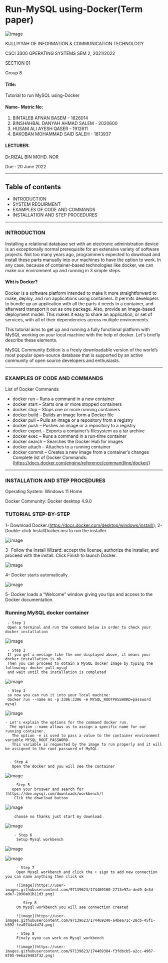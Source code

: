 # Run-MySQL using-Docker(Term paper)

![image](https://user-images.githubusercontent.com/97139623/170854403-7cee3791-562d-4111-b070-bcb2a0e25797.png)

KULLIYYAH OF INFORMATION & COMMUNICATION TECHNOLOGY 

CSCI 3300 OPERATING SYSTEMS
 SEM 2, 2021/2022 
 
 SECTION 01
 
Group 8


#### Title:
  Tutorial to run MySQL using-Docker
#### Name- Matric No:
1. BINTALEB AFNAN BASEM - 1826014
2. BINSHAHBAL DANYAH AHMAD SALEM - 2020600
3. HUSAM ALI AYESH QASER - 1912611
4. BAKOBAN MOHAMMAD SAID SALEH - 1813937

#### LECTURER:

Dr.RIZAL BIN MOHD. NOR

Due :
20 June 2022

---

## Table of contents
- INTRODUCTION
- SYSTEM REQUIRMENT  
- EXAMPLES OF CODE AND COMMANDS
- INSTALLATION AND STEP PROCEDURES
<hr/>

### INTRODUCTION
Installing a relational database set with an electronic administration device is an exceptionally normal prerequisite for an extensive variety of software projects. Not too many years ago, programmers expected to download and install these parts manually into our machines to have the option to work. In any case, because of container-based technologies like docker, we can make our environment up and running in 3 simple steps.

#### Wht is Docker?
Docker is a software platform intended to make it more straightforward to make, deploy, and run applications using containers. It permits developers to bundle up an application with all the parts it needs in a container, and afterward transport it out as one package. Also, provide an image-based deployment model. This makes it easy to share an application, or set of services, with all of their dependencies across multiple environments.

This tutorial aims to get up and running a fully functional platform with MySQL working on your local machine with the help of docker. Let's briefly describe these elements.

MySQL Community Edition is a freely downloadable version of the world’s most popular open-source database that is supported by an active community of open source developers and enthusiasts.


---

### EXAMPLES OF CODE AND COMMANDS
List of Docker Commands
- docker run – Runs a command in a new container
- docker start – Starts one or more stopped containers
- docker stop – Stops one or more running containers
- docker build – Builds an image form a Docker file
- docker pull – Pulls an image or a repository from a registry
- docker push – Pushes an image or a repository to a registry
- docker export – Exports a container’s filesystem as a tar archive
- docker exec – Runs a command in a run-time container
- docker search – Searches the Docker Hub for images
- docker attach – Attaches to a running container
- docker commit – Creates a new image from a container’s changes
Complete list of Docker Commands: (https://docs.docker.com/engine/reference/commandline/docker/)
---

### INSTALLATION AND STEP PROCEDURES
Operating System: Windows 11 Home

Docker Community: Docker desktop 4.9.0 

### TUTORIAL STEP-BY-STEP
1- Download Docker.(https://docs.docker.com/desktop/windows/install/);
2- Double-click InstallDocker.msi to run the installer.

![image](https://user-images.githubusercontent.com/97139623/173755705-d0858cb5-7562-4310-ba73-6fdea629ec62.png)

3- Follow the Install Wizard: accept the license, authorize the installer, and proceed with the install.
Click Finish to launch Docker.

![image](https://user-images.githubusercontent.com/97139623/173755808-abcd9b64-a228-4a0f-953e-b5b70aa8b097.png)

4- Docker starts automatically.

![image](https://user-images.githubusercontent.com/97139623/173756235-51fc950d-ad28-464b-931c-dec45a472615.png)

5- Docker loads a “Welcome” window giving you tips and access to the Docker documentation.


###  Running MySQL docker container

     - Step 1 
     Open a terminal and run the command below in order to check your docker installation
     
![image](https://user-images.githubusercontent.com/97139623/173756880-172f3d9e-b88d-46fe-b24d-7e8c04f2046d.png)


     - Step 2
     If you get a message like the one displayed above, it means your docker installation is ok. 
     Then you can proceed to obtain a MySQL docker image by typing the following: docker pull mysql
     and wait until the installation is completed 
     
   ![image](https://user-images.githubusercontent.com/97139623/174467898-231a828b-023e-45bc-b7dc-2b821bb49681.png)
   
   
     - Step 3
     so now you can run it into your local machine:
     docker run --name ms -p 3306:3306 -e MYSQL_ROOTPASSWORD=password mysql
   
![image](https://user-images.githubusercontent.com/97139623/174467603-1223ef14-36e0-4721-b68c-d64c03153058.png)

    - Let's explain the options for the command docker run.
      The option --name allows us to assign a specific name for our running container.
       The option -e is used to pass a value to the container environment variable MYSQL_ROOT_PASSWORD. 
       This variable is requested by the image to run properly and it will be assigned to the root password of MySQL.


      - Step 4 
       Open the docker and you will see the container 
![image](https://user-images.githubusercontent.com/97139623/174467571-cd74ea26-ab61-4be4-9a25-5b55334a047a.png)

       - Step 5 
       open your broswer and search for (https://dev.mysql.com/downloads/workbench/)
        Clik the download button 
        
![image](https://user-images.githubusercontent.com/97139623/174467728-8268c3fc-9e51-4478-9db9-234e1ad1e6c9.png)

        choose no thanks just start my download 

![image](https://user-images.githubusercontent.com/97139623/174467759-1ebfa14c-96d1-489e-af35-1f960bae981f.png)

        - Step 6
         Setup Mysql workbench
         
![image](https://user-images.githubusercontent.com/97139623/174469075-db404308-6542-43ab-ba95-8991a0265e00.png)

![image](https://user-images.githubusercontent.com/97139623/174469140-55752e18-d3aa-40bb-923d-19caa39bb5fa.png)
         
         - Step 7
         Open Mysql workbench and click the + sign to add new connection you can name anything then click ok 
         
         ![image](https://user-images.githubusercontent.com/97139623/174469160-2713e97a-ded9-4e3d-ade7-2090a01b11d3.png)
         
          - Step 8
         On Mysql workbench you will see connection created 
         
         ![image](https://user-images.githubusercontent.com/97139623/174469240-a4bea71c-28cb-45f1-b592-fea0744a4d74.png)
         
         - Step 8
         Finaly uyou can work on Mysql workbench 
         
         ![image](https://user-images.githubusercontent.com/97139623/174469384-f3fdbcb5-a2cc-4967-8f05-9e6a29483f32.png)
         





